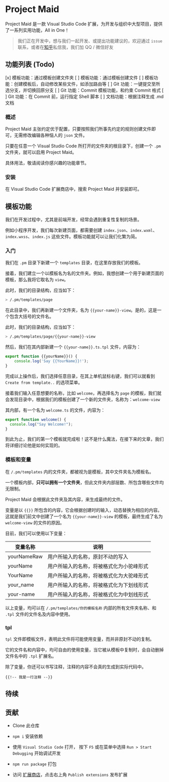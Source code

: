 # Project Maid

Project Maid 是一款 Visual Studio Code 扩展，为开发与组织中大型项目，提供了一系列实用功能，All in One！

> 我们正在开发中，想与我们一起开发、或提出功能建议的，欢迎通过 `issue` 联系，或者在[知乎](https://www.zhihu.com/people/akirarika)私信我，我们加 QQ / 微信好友

## 功能列表 (Todo)

[x] 模板功能：通过模板创建文件夹
[ ] 模板功能：通过模板创建文件
[ ] 模板功能：创建模板后，自动修改某些文件，如添加路由等
[ ] Git 功能：一键提交至所选分支，并切换回原分支
[ ] Git 功能：Commit 模板功能，和约束 Commit 格式
[ ] Git 功能：在 Commit 前，运行指定 Shell 脚本
[ ] 文档功能：根据注释生成 .md 文档

### 概述

Project Maid 主张约定优于配置，只要按照我们所事先约定的规则创建文件即可，无需修改编辑各种恼人的 `json` 文件。

只要在任意一个 Visual Studio Code 所打开的文件夹的根目录下，创建一个 `.pm` 文件夹，就可以启用 Project Maid。

具体用法，敬请阅读你感兴趣的功能章节。

### 安装

在 Visual Studio Code 扩展商店中，搜索 Project Maid 并安装即可。

## 模板功能

我们在开发过程中，尤其是前端开发，经常会遇到重复性复制的场景。

例如小程序开发，我们每次新建页面，都需要创建 `index.json`、`index.wxml`、`index.wxss`、`index.js` 这些文件。模板功能就可以让我们化繁为简。

### 入门

我们在 `.pm` 目录下新建一个 `templates` 目录，在这里存放我们的模板。

接着，我们建立一个以模板名为名的文件夹。例如，我想创建一个用于新建页面的模板，那么我将它取名为 `view`。

此时，我们的目录结构，应当如下：

```sh
> /.pm/templates/page
```

在此目录中，我们再新建一个文件夹，名为 `{{your-name}}-view`。是的，这是一个包含大括号的文件名。

此时，我们的目录结构，应当如下：

```sh
> /.pm/templates/page/{{your-name}}-view
```

然后，我们在其内部新建一个 `{{your-name}}.ts.tpl` 文件，内容为：

```ts
export function {{yourName}}() {
    console.log('Say {{YourName}}!');
}
```

完成以上操作后，我们选择任意目录，在其上单机鼠标右键，我们可以就看到 `Create from template..` 的选项菜单。

接着我们输入任意想要的名称，比如 `welcome`，再选择名为 `page` 的模板，我们就会发现目录中，根据我们的模板创建了一个新的文件夹，名称为：`welcome-view`

其内部，有一个名为 `welcome.ts` 的文件，内容为：

```ts
export function welcome() {
  console.log("Say Welcome!");
}
```

到此为止，我们的第一个模板就完成啦！这不是什么魔法，在接下来的文章，我们将详细讨论他是如何实现的。

### 模板和变量

在 `/.pm/templates` 内的文件夹，都被视为是模板，其中文件夹名为模板名。

一个模板内部，**只可以拥有一个文件夹**，但此文件夹内部层数、所包含哪些文件均无限制。

Project Maid 会根据此文件夹及其内容，来生成最终的文件。

变量是以 `{{}}` 所包含的内容，它会根据创建时的输入，动态替换为相应的内容。这就是我们前文中创建了一个名为 `{{your-name}}-view` 的模板，最终生成了名为 `welcome-view` 的文件的原因。

目前，我们可以使用以下变量：

| 变量名称    | 说明                                     |
| ----------- | ---------------------------------------- |
| yourNameRaw | 用户所输入的名称，原封不动的写入         |
| yourName    | 用户所输入的名称，将被格式化为小驼峰形式 |
| YourName    | 用户所输入的名称，将被格式化为大驼峰形式 |
| your_name   | 用户所输入的名称，将被格式化为下划线形式 |
| your-name   | 用户所输入的名称，将被格式化为中划线形式 |

以上变量，均可以在 `/.pm/templates/你的模板名称` 内部的所有文件夹名称、和 `.tpl` 文件的文件名及内容中使用。

### tpl

`tpl` 文件即模板文件，表明此文件将可能使用变量，而并非原封不动的复制。

它的文件名和内容中，均可自由的使用变量，当它被从模板中复制时，会自动删掉文件名中的 `.tpl` 扩展名。

除了变量，你还可以书写注释，注释的内容不会真的生成到实际代码中。

```
{{!-- 我是一行注释 --}}
```

## 待续

## 贡献

- Clone 此仓库

- `npm i` 安装依赖

- 使用 `Visual Studio Code` 打开， 按下 `F5` 或在菜单中选择 `Run > Start Debugging` 开始调试开发

- `npm run package` 打包

- 访问 [扩展商店](https://marketplace.visualstudio.com/)，点击右上角 `Publish extensions` 发布扩展
